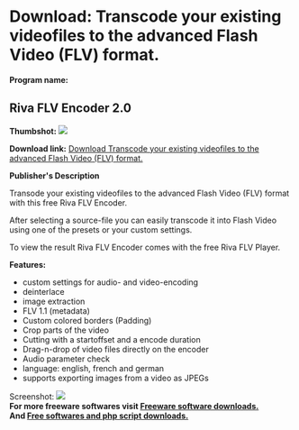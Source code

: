 # Download: Transcode your existing videofiles to the advanced Flash Video (FLV) format.

**Program name:**

## Riva FLV Encoder 2.0

  
**Thumbshot:** ![](http://www.freewarefiles.com/screenshot/rivaflvencoder_md.gif)   
  
**Download link:** [Download Transcode your existing videofiles to the advanced Flash Video (FLV) format.](http://freesoftwares.boysofts.com/Riva-FLV-Encoder_program_20291.html)  
  


**Publisher's Description**  
  


Transode your existing videofiles to the advanced Flash Video (FLV) format with this free Riva FLV Encoder. 

After selecting a source-file you can easily transcode it into Flash Video using one of the presets or your custom settings.

To view the result Riva FLV Encoder comes with the free Riva FLV Player. 

**Features:**

  * custom settings for audio- and video-encoding 
  * deinterlace 
  * image extraction 
  * FLV 1.1 (metadata) 
  * Custom colored borders (Padding) 
  * Crop parts of the video 
  * Cutting with a startoffset and a encode duration 
  * Drag-n-drop of video files directly on the encoder 
  * Audio parameter check 
  * language: english, french and german 
  * supports exporting images from a video as JPEGs 

  
  
Screenshot: ![](http://www.freewarefiles.com/screenshot/rivaflvencoder.gif)   
**For more freeware softwares visit [Freeware software downloads.](http://freesoftwares.boysofts.com/)**   
**And [Free softwares and php script downloads.](http://www.boysofts.com/)**
